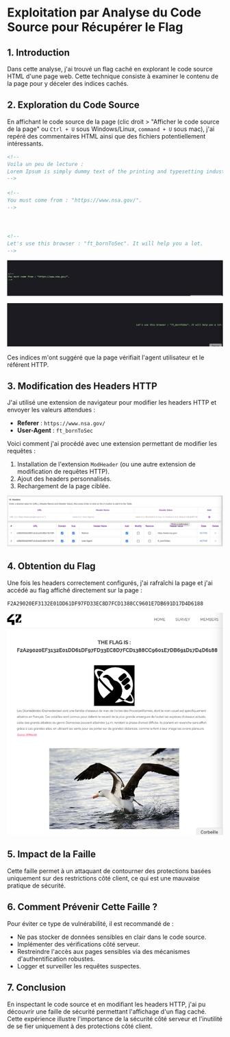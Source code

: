 # Exploitation par Analyse du Code Source pour Récupérer le Flag

## 1. Introduction

Dans cette analyse, j'ai trouvé un flag caché en explorant le code source HTML d'une page web. Cette technique consiste à examiner le contenu de la page pour y déceler des indices cachés.

## 2. Exploration du Code Source

En affichant le code source de la page (clic droit > "Afficher le code source de la page" ou `Ctrl + U` sous Windows/Linux, `command + U` sous mac), j'ai repéré des commentaires HTML ainsi que des fichiers potentiellement intéressants.

```html
<!--
Voila un peu de lecture :
Lorem Ipsum is simply dummy text of the printing and typesetting industry...
-->

<!--
You must come from : "https://www.nsa.gov/".
-->



<!--
Let's use this browser : "ft_bornToSec". It will help you a lot.
-->
```

![1](images/1.png)

![2](images/2.png)

Ces indices m'ont suggéré que la page vérifiait l'agent utilisateur et le référent HTTP.

## 3. Modification des Headers HTTP

J'ai utilisé une extension de navigateur pour modifier les headers HTTP et envoyer les valeurs attendues :

- **Referer** : `https://www.nsa.gov/`
- **User-Agent** : `ft_bornToSec`

Voici comment j'ai procédé avec une extension permettant de modifier les requêtes :

1. Installation de l'extension `ModHeader` (ou une autre extension de modification de requêtes HTTP).
2. Ajout des headers personnalisés.
3. Rechargement de la page ciblée.

![3](images/3.png)

## 4. Obtention du Flag

Une fois les headers correctement configurés, j'ai rafraîchi la page et j'ai accédé au flag affiché directement sur la page :

```plaintext
F2A29020EF3132E01DD61DF97FD33EC8D7FCD1388CC9601E7DB691D17D4D6188
```

![4](images/4.png)

## 5. Impact de la Faille

Cette faille permet à un attaquant de contourner des protections basées uniquement sur des restrictions côté client, ce qui est une mauvaise pratique de sécurité.

## 6. Comment Prévenir Cette Faille ?

Pour éviter ce type de vulnérabilité, il est recommandé de :

- Ne pas stocker de données sensibles en clair dans le code source.
- Implémenter des vérifications côté serveur.
- Restreindre l'accès aux pages sensibles via des mécanismes d'authentification robustes.
- Logger et surveiller les requêtes suspectes.

## 7. Conclusion

En inspectant le code source et en modifiant les headers HTTP, j'ai pu découvrir une faille de sécurité permettant l'affichage d'un flag caché. Cette expérience illustre l'importance de la sécurité côté serveur et l'inutilité de se fier uniquement à des protections côté client.
